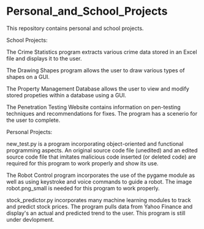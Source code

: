 # Personal_and_School_Projects
This repository contains personal and school projects.

School Projects:

The Crime Statistics program extracts various crime data stored in an Excel file and displays it to the user.

The Drawing Shapes program allows the user to draw various types of shapes on a GUI.

The Property Management Database  allows the user to view and modify stored propeties within a database using a GUI.

The Penetration Testing Website contains information on pen-testing techniques and recommendations for fixes. The program has a scenerio for the user to complete.

Personal Projects:

new_test.py is a program incorporating object-oriented and functional programming aspects. An original source code file (unedited) and an edited source code file that imitates malicious code inserted (or deleted code) are required for this program to work properly and show its use.

The Robot Control program incorporates the use of the pygame module as well as using keystroke and voice commands to guide a robot. The image robot.png_small is needed for this program to work properly.

stock_predictor.py incorporates many machine learning modules to track and predict stock prices. The program pulls data from Yahoo Finance and display's an actual and predicted trend to the user. This program is still under devlopment.

